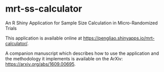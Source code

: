# mrt-ss-calculator
 An R Shiny Application for Sample Size Calculation in Micro-Randomized Trials

This application is available online at https://pengliao.shinyapps.io/mrt-calculator/.

A companion manuscript which describes how to use the application and the methodology it implements is available on the ArXiv: https://arxiv.org/abs/1609.00695.
